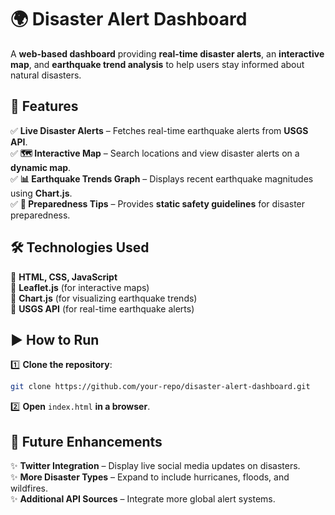 
# 🌍 Disaster Alert Dashboard  

A **web-based dashboard** providing **real-time disaster alerts**, an **interactive map**, and **earthquake trend analysis** to help users stay informed about natural disasters.  

## 🚀 Features  
✅ **Live Disaster Alerts** – Fetches real-time earthquake alerts from **USGS API**.  
✅ **🗺️ Interactive Map** – Search locations and view disaster alerts on a **dynamic map**.  
✅ **📊 Earthquake Trends Graph** – Displays recent earthquake magnitudes using **Chart.js**.  
✅ **🛑 Preparedness Tips** – Provides **static safety guidelines** for disaster preparedness.  

## 🛠️ Technologies Used  
🔹 **HTML, CSS, JavaScript**  
🔹 **Leaflet.js** (for interactive maps)  
🔹 **Chart.js** (for visualizing earthquake trends)  
🔹 **USGS API** (for real-time earthquake alerts)  

## ▶️ How to Run  
1️⃣ **Clone the repository**:  
   ```sh
   git clone https://github.com/your-repo/disaster-alert-dashboard.git
   ```  
2️⃣ **Open** `index.html` **in a browser**.  

## 🔮 Future Enhancements  
✨ **Twitter Integration** – Display live social media updates on disasters.  
✨ **More Disaster Types** – Expand to include hurricanes, floods, and wildfires.  
✨ **Additional API Sources** – Integrate more global alert systems.  
